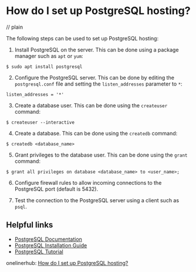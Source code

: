# How do I set up PostgreSQL hosting?
// plain

The following steps can be used to set up PostgreSQL hosting:

1. Install PostgreSQL on the server. This can be done using a package manager such as `apt` or `yum`:

```
$ sudo apt install postgresql
```

2. Configure the PostgreSQL server. This can be done by editing the `postgresql.conf` file and setting the `listen_addresses` parameter to `*`:

```
listen_addresses = '*'
```

3. Create a database user. This can be done using the `createuser` command:

```
$ createuser --interactive
```

4. Create a database. This can be done using the `createdb` command:

```
$ createdb <database_name>
```

5. Grant privileges to the database user. This can be done using the `grant` command:

```
$ grant all privileges on database <database_name> to <user_name>;
```

6. Configure firewall rules to allow incoming connections to the PostgreSQL port (default is 5432).

7. Test the connection to the PostgreSQL server using a client such as `psql`.

## Helpful links

- [PostgreSQL Documentation](https://www.postgresql.org/docs/)
- [PostgreSQL Installation Guide](https://www.postgresql.org/docs/current/tutorial-install.html)
- [PostgreSQL Tutorial](https://www.postgresqltutorial.com/)

onelinerhub: [How do I set up PostgreSQL hosting?](https://onelinerhub.com/postgresql/how-do-i-set-up-postgresql-hosting)
